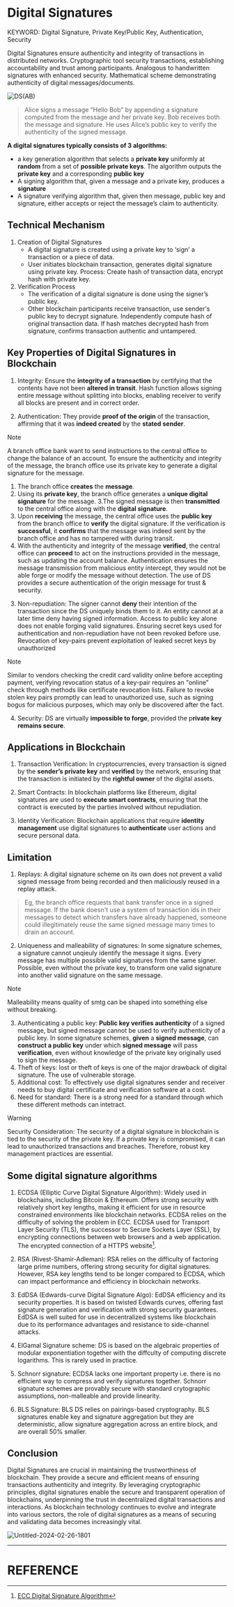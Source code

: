 # Digital Signatures
KEYWORD:
Digital Signature, Private Key/Public Key, Authentication, Security

Digital Signatures ensure authenticity and integrity of transactions in distributed networks. Cryptographic tool security transactions, establishing accountability and trust among participants. Analogous to handwritten signatures with enhanced security. Mathematical scheme demonstrating authenticity of digital messages/documents.

![DS(AB)](https://github.com/zhenHai1021/Tijarah-Blockchain-Notes/assets/113818064/44b9253a-5b6e-4c7f-a617-9e32f64a0493)

> Alice signs a message “Hello Bob” by appending a signature computed from the message and her private key. Bob receives both the message and signature. He uses Alice’s public key to verify the authenticity of the signed message.

**A digital signatures typically consists of 3 algorithms:**
- a key generation algorithm that selects a **private key** uniformly at **random** from a set of **possible private keys**. The algorithm outputs the **private key** and a corresponding **public key**
- A signing algorithm that, given a message and a private key, produces a **signature**
- A signature verifying algorithm that, given then message, public key and signature, either accepts or reject the message’s claim to authenticity.

## Technical Mechanism
<ol>
  <li>
    Creation of Digital Signatures
    <ul>
      <li>
        A digital signature is created using a private key to ‘sign’ a transaction or a piece of data.
      </li>
      <li>
        User initiates blockchain transaction, generates digital signature using private key.
        Process: Create hash of transaction data, encrypt hash with private key.
      </li>
    </ul>
  </li>
  <li>
    Verification Process
    <ul>
      <li>
        The verification of a digital signature is done using the signer’s public key.
      </li>
      <li>
        Other blockchain participants receive transaction, use sender's public key to decrypt signature. Independently compute hash of original transaction data. If hash matches decrypted hash from signature, confirms transaction authentic and untampered.
      </li>
    </ul>
  </li>
</ol>

## Key Properties of Digital Signatures in Blockchain
1. Integrity: Ensure the **integrity of a transaction** by certifying that the contents have not been **altered in transit**. Hash function allows signing entire message without splitting into blocks, enabling receiver to verify all blocks are present and in correct order.
   
2. Authentication: They provide **proof of the origin** of the transaction, affirming that it was **indeed created** by the **stated sender**.
> [!Note]
> A branch office bank want to send instructions to the central office to change the balance of an account. To ensure the authenticity and integrity of the message, the branch office use its private key to generate a digital signature for the message.
  > 1. The branch office **creates** the **message**.
  > 2. Using its **private key**, the branch office generates a **unique digital signature** for the message.
  > 3.The signed message is then **transmitted** to the central office along with the **digital signature**.
  > 4. Upon **receiving** the message, the central office uses the **public key** from the branch office to **verify** the digital signature. If the verification is **successful**, it **confirms** that the message was indeed sent by the branch office and has no tampered with during transit.
  > 5. With the authenticity and integrity of the message **verified**, the central office can **proceed** to act on the instructions provided in the message, such as updating the account balance.
> Authentication ensures the message transmission from malicious entity intercept, they would not be able forge or modify the message without detection. The use of DS provides a secure authentication of the origin message for trust & security.

3. Non-repudiation: The signer cannot **deny** their intention of the transaction since the DS uniquely binds them to it. An entity cannot at a later time deny having signed information. Access to public key alone does not enable forging valid signatures. Ensuring secret keys used for authentication and non-repudiation have not been revoked before use. Revocation of key-pairs prevent exploitation of leaked secret keys by unauthorized
> [!Note]
>  Similar to vendors checking the credit card validity online before accepting payment, verifying revocation status of a key-pair requires an "online" check through methods like certificate revocation lists. Failure to revoke stolen key pairs promptly can lead to unauthorized use, such as signing bogus for malicious purposes, which may only be discovered after the fact.

4. Security: DS are virtually **impossible to forge**, provided the p**rivate key remains secure**.

## Applications in Blockchain
1. Transaction Verification: In cryptocurrencies, every transaction is signed by the **sender’s private key** and **verified** by the network, ensuring that the transaction is initiated by the **rightful owner** of the digital assets.
 
2. Smart Contracts: In blockchain platforms like Ethereum, digital signatures are used to **execute smart contracts**, ensuring that the contract is executed by the parties involved without repudiation.
  
3. Identity Verification: Blockchain applications that require **identity management** use digital signatures to **authenticate** user actions and secure personal data.

## Limitation
1. Replays: A digital signature scheme on its own does not prevent a valid signed message from being recorded and then maliciously reused in a replay attack.
> Eg, the branch office requests that bank transfer once in a signed message. If the bank doesn't use a system of transaction ids in their messages to detect which transfers have already happened, someone could illegitimately reuse the same signed message many times to drain an account.

2. Uniqueness and malleability of signatures: In some signature schemes, a signature cannot unqieuly identify the message it signs. Every message has multiple possible valid signatures from the same signer. Possible, even without the private key, to transform one valid signature into another valid signature on the same message.
> [!Note]
> Malleability means quality of smtg can be shaped into something else without breaking.

3. Authenticating a public key: **Public key verifies authenticity** of a signed message, but signed message cannot be used to verify authenticity of a public key. In some signature schemes, **given** a **signed message**, can **construct a public key** under which **signed message** will pass **verification**, even without knowledge of the private key originally used to sign the message.
4. Theft of keys: lost or theft of keys is one of the major drawback of digital signature. The use of vulnerable storage.
5. Additional cost: To effectively use digital signatures sender and receiver needs to buy digital certificate and verification software at a cost.
6. Need for standard: There is a strong need for a standard through which these different methods can intetract.

> [!WARNING]
> Security Consideration: 
> The security of a digital signature in blockchain is tied to the security of the private key. If a private key is compromised, it can lead to unauthorized transactions and breaches. Therefore, robust key management practices are essential.

## Some digital signature algorithms
1. ECDSA (Elliptic Curve Digital Signature Algorithm): Widely used in blockchains, including Bitcoin & Ethereum. Offers strong security with relatively short key lengths, making it efficient for use in resource constrained environments like blockchain networks. ECDSA relies on the difficulty of solving the problem in ECC.
ECDSA used for Transport Layer Security (TLS), the successor to Secure Sockets Layer (SSL), by encrypting connections between web browsers and a web application. The encrypted connection of a HTTPS website[^1].

2. RSA (Rivest-Shamir-Adleman): RSA relies on the difficulty of factoring large prime numbers, offering strong security for digital signatures. However, RSA key lengths tend to be longer compared to ECDSA, which can impact performance and efficiency in blockchain networks.
   
3. EdDSA (Edwards-curve Digital Signature Algo): EdDSA efficiency and its security properties. It is based on twisted Edwards curves, offering fast signature generation and verification with strong security guarantees. EdDSA is well suited for use in decentralized systems like blockchain due to its performance advantages and resistance to side-channel attacks.
  
4. ElGamal Signature scheme: DS is based on the algebraic properties of modular exponentiation together with the diffculty of computing discrete logarithms. This is rarely used in practice.
 
5. Schnorr signature: ECDSA lacks one important property i.e. there is no efficient way to compress and verify signatures together. Schnorr signature schemes are provably secure with standard crytographic assumptions, non-malleable and provide linearity.
 
6. BLS Signature: BLS DS relies on pairings-based cryptography. BLS signatures enable key and signature aggregation but they are deterministic, allow signature aggregation across an entire block, and are overall 50% smaller. 

## Conclusion
Digital Signatures are crucial in maintaining the trustworthiness of blockchain. They provide a secure and efficient means of ensuring transactions authenticity and integrity. By leveraging cryptographic principles, digital signatures enable the secure and transparent operation of blockchains, underpinning the trust in decentralized digital transactions and interactions. As blockchain technology continues to evolve and integrate into various sectors, the role of digital signatures as a means of securing and validating data becomes increasingly vital.

![Untitled-2024-02-26-1801](https://github.com/zhenHai1021/Tijarah-Blockchain-Notes/assets/113818064/f5235bd3-e4eb-495b-a504-d6c04b0ac72e)

---
# REFERENCE
[^1]: [ECC Digital Signature Algorithm](https://www.hypr.com/security-encyclopedia/elliptic-curve-digital-signature-algorithm#:~:text=The%20Elliptic%20Curve%20Digital%20Signature%20Algorithm%20(ECDSA)%20is%20a%20Digital,public%20key%20cryptography%20(PKC).)
